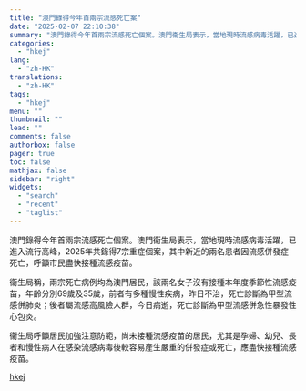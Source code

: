 ```yaml
---
title: "澳門錄得今年首兩宗流感死亡案"
date: "2025-02-07 22:10:38"
summary: "澳門錄得今年首兩宗流感死亡個案。澳門衞生局表示，當地現時流感病毒活躍，已進入流行高峰，2025年共錄..."
categories:
  - "hkej"
lang:
  - "zh-HK"
translations:
  - "zh-HK"
tags:
  - "hkej"
menu: ""
thumbnail: ""
lead: ""
comments: false
authorbox: false
pager: true
toc: false
mathjax: false
sidebar: "right"
widgets:
  - "search"
  - "recent"
  - "taglist"
---
```


澳門錄得今年首兩宗流感死亡個案。澳門衞生局表示，當地現時流感病毒活躍，已進入流行高峰，2025年共錄得7宗重症個案，其中新近的兩名患者因流感併發症死亡，呼籲市民盡快接種流感疫苗。

衞生局稱，兩宗死亡病例均為澳門居民，該兩名女子沒有接種本年度季節性流感疫苗，年齡分別69歲及35歲，前者有多種慢性疾病，昨日不治，死亡診斷為甲型流感併肺炎；後者屬流感高風險人群，今日病逝，死亡診斷為甲型流感併急性暴發性心包炎。

衞生局呼籲居民加強注意防範，尚未接種流感疫苗的居民，尤其是孕婦、幼兒、長者和慢性病人在感染流感病毒後較容易產生嚴重的併發症或死亡，應盡快接種流感疫苗。

[hkej](https://www2.hkej.com/instantnews/current/article/3995641/%E6%BE%B3%E9%96%80%E9%8C%84%E5%BE%97%E4%BB%8A%E5%B9%B4%E9%A6%96%E5%85%A9%E5%AE%97%E6%B5%81%E6%84%9F%E6%AD%BB%E4%BA%A1%E6%A1%88)
